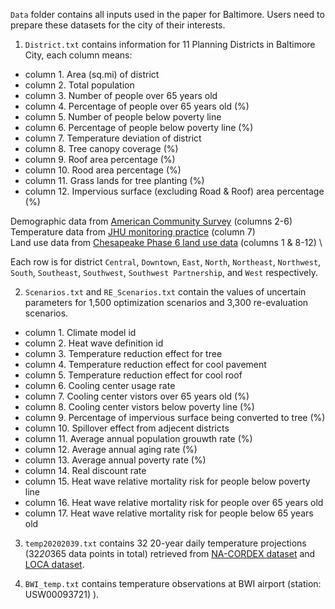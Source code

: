 `Data` folder contains all inputs used in the paper for Baltimore. Users need to prepare these datasets for the city of their interests.

1. `District.txt` contains information for 11 Planning Districts in Baltimore City, each column means:

  * column 1.  Area (sq.mi) of district 
  * column 2.  Total population 
  * column 3.  Number of people over 65 years old  
  * column 4.  Percentage of people over 65 years old (%)
  * column 5.  Number of people below poverty line
  * column 6.  Percentage of people below poverty line (%)
  * column 7.  Temperature deviation of district 
  * column 8.  Tree canopy coverage (%) 
  * column 9.  Roof area percentage (%) 
  * column 10.  Rood area percentage (%)
  * column 11. Grass lands for tree planting (%)
  * column 12. Impervious surface (excluding Road & Roof) area percentage (%)

Demographic data from [American Community Survey]( https://www.census.gov/programs-surveys/acs) (columns 2-6) \
Temperature data from [JHU monitoring practice]( https://journals.ametsoc.org/view/journals/apme/56/1/jamc-d-16-0232.1.xml) (column 7) \
Land use data from [Chesapeake Phase 6 land use data]( https://www.chesapeakeconservancy.org/conservation-innovation-center/high-resolution-data/land-use-data-project/) (columns 1 & 8-12) \

Each row is for district `Central`, `Downtown`, `East`, `North`, `Northeast`, `Northwest`, `South`, `Southeast`, `Southwest`, `Southwest Partnership`, and `West` respectively. 


2. `Scenarios.txt` and `RE_Scenarios.txt` contain the values of uncertain parameters for 1,500 optimization scenarios and 3,300 re-evaluation scenarios. 
  * column 1. Climate model	id
  * column 2. Heat wave definition id	
  * column 3. Temperature reduction effect for tree
  * column 4. Temperature reduction effect for cool pavement	
  * column 5. Temperature reduction effect for cool roof	
  * column 6. Cooling center usage rate	
  * column 7. Cooling center vistors over 65 years old (%)	
  * column 8. Cooling center vistors below poverty line (%)	
  * column 9. Percentage of impervious surface being converted to tree (%)
  * column 10. Spillover effect from adjecent districts	
  * column 11. Average annual population grouwth rate (%)	
  * column 12. Average annual aging rate (%)	
  * column 13. Average annual poverty rate (%)	
  * column 14. Real discount rate	
  * column 15. Heat wave relative mortality risk for people below poverty line	
  * column 16. Heat wave relative mortality risk for people over 65 years old
  * column 17. Heat wave relative mortality risk for people below 65 years old

3. `temp20202039.txt` contains 32 20-year daily temperature projections (32*20*365 data points in total) retrieved from [NA-CORDEX dataset](https://na-cordex.org/) and [LOCA dataset](http://loca.ucsd.edu/). 


4. `BWI_temp.txt` contains temperature observations at BWI airport (station: USW00093721)
). 
